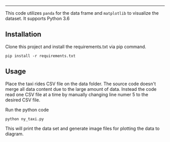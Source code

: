 ------------
This code utilizes `panda` for the data frame and `matplotlib` to visualize the dataset. It supports Python 3.6

Installation
------------
Clone this project and install the requirements.txt via pip command.
    
    pip install -r requirements.txt

Usage
-----
Place the taxi rides CSV file on the data folder. The source code doesn't merge all data content due to the large amount of data. Instead the code read one CSV file at a time by manually changing line numer 5 to the desired CSV file.

Run the python code
 
    python ny_taxi.py

This will print the data set and generate image files for plotting the data to diagram.
